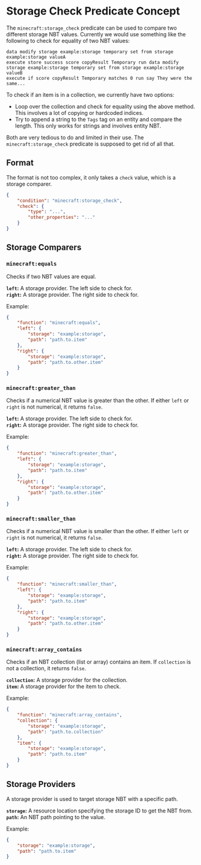 # Storage Check Predicate Concept

The `minecraft:storage_check` predicate can be used to compare two different storage NBT values.
Currently we would use something like the following to check for equality of two NBT values:
```mcfunction
data modify storage example:storage temporary set from storage example:storage valueA
execute store success score copyResult Temporary run data modify storage example:storage temporary set from storage example:storage valueB
execute if score copyResult Temporary matches 0 run say They were the same...
```
To check if an item is in a collection, we currently have two options:
- Loop over the collection and check for equality using the above method. This involves a lot of copying or hardcoded indices.
- Try to append a string to the `Tags` tag on an entity and compare the length. This only works for strings and involves entity NBT.

Both are very tedious to do and limited in their use. The `minecraft:storage_check` predicate is supposed to get rid of all that.

## Format

The format is not too complex, it only takes a `check` value, which is a storage comparer.

```json
{
    "condition": "minecraft:storage_check",
    "check": {
        "type": "...",
        "other_properties": "..."
    }
}
```

## Storage Comparers

### `minecraft:equals`

Checks if two NBT values are equal.

**`left`:** A storage provider. The left side to check for.\
**`right`:** A storage provider. The right side to check for.

Example:
```json
{
    "function": "minecraft:equals",
    "left": {
        "storage": "example:storage",
        "path": "path.to.item"
    },
    "right": {
        "storage": "example:storage",
        "path": "path.to.other.item"
    }
}
```

### `minecraft:greater_than`

Checks if a numerical NBT value is greater than the other.
If either `left` or `right` is not numerical, it returns `false`.

**`left`:** A storage provider. The left side to check for.\
**`right`:** A storage provider. The right side to check for.

Example:
```json
{
    "function": "minecraft:greater_than",
    "left": {
        "storage": "example:storage",
        "path": "path.to.item"
    },
    "right": {
        "storage": "example:storage",
        "path": "path.to.other.item"
    }
}
```

### `minecraft:smaller_than`

Checks if a numerical NBT value is smaller than the other.
If either `left` or `right` is not numerical, it returns `false`.

**`left`:** A storage provider. The left side to check for.\
**`right`:** A storage provider. The right side to check for.

Example:
```json
{
    "function": "minecraft:smaller_than",
    "left": {
        "storage": "example:storage",
        "path": "path.to.item"
    },
    "right": {
        "storage": "example:storage",
        "path": "path.to.other.item"
    }
}
```

### `minecraft:array_contains`

Checks if an NBT collection (list or array) contains an item.
If `collection` is not a collection, it returns `false`.

**`collection`:** A storage provider for the collection.\
**`item`:** A storage provider for the item to check.

Example:
```json
{
    "function": "minecraft:array_contains",
    "collection": {
        "storage": "example:storage",
        "path": "path.to.collection"
    },
    "item": {
        "storage": "example:storage",
        "path": "path.to.item"
    }
}
```

## Storage Providers

A storage provider is used to target storage NBT with a specific path.

**`storage`:** A resource location specifying the storage ID to get the NBT from.\
**`path`:** An NBT path pointing to the value.

Example:
```json
{
    "storage": "example:storage",
    "path": "path.to.item"
}
```
